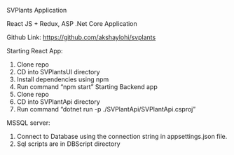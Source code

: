 SVPlants Application

React JS + Redux, ASP .Net Core Application

Github Link: https://github.com/akshaylohi/svplants 

Starting React App:
1.	Clone repo
2.	CD into SVPlantsUI directory
3.	Install dependencies using npm
4.	Run command “npm start”
Starting Backend app
1.	Clone repo
2.	CD into SVPlantApi directory
3.	Run command “dotnet run -p ./SVPlantApi/SVPlantApi.csproj”

MSSQL server:
1.	Connect to Database using the connection string in appsettings.json file.
2.	Sql scripts are in DBScript directory
